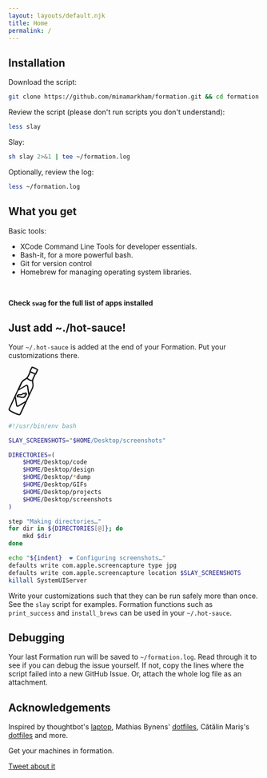 ```yaml
---
layout: layouts/default.njk
title: Home
permalink: /
---
```


## Installation
Download the script:
```bash
git clone https://github.com/minamarkham/formation.git && cd formation
```

Review the script (please don't run scripts you don't understand):
```bash
less slay
```

Slay:
```bash
sh slay 2>&1 | tee ~/formation.log
```

Optionally, review the log:
```bash
less ~/formation.log
```

## What you get
Basic tools:
- XCode Command Line Tools for developer essentials.
- Bash-it, for a more powerful bash.
- Git for version control
- Homebrew for managing operating system libraries.

<br>

**Check `swag` for the full list of apps installed**

## Just add ~./hot-sauce!
Your `~/.hot-sauce` is added at the end of your Formation. Put your customizations there.

<div class="hot-sauce">
    <svg width="60px" viewBox="0 0 88 143" version="1.1" xmlns="http://www.w3.org/2000/svg" xmlns:xlink="http://www.w3.org/1999/xlink"><g stroke="none" stroke-width="1" fill="none" fill-rule="evenodd"><g transform="translate(-404.000000, -1865.000000)" fill-rule="nonzero"><g transform="translate(451.611216, 1934.972295) rotate(25.000000) translate(-451.611216, -1934.972295) translate(431.611216, 1860.472295)"><path d="M14.3115471,42.9219564 C13.2069776,42.9219564 12.3115471,42.0265259 12.3115471,40.9219564 L12.3115471,5.89674264 C12.3115471,4.79217314 13.2069776,3.89674264 14.3115471,3.89674264 L24.7521637,3.89674264 C25.8567332,3.89674264 26.7521637,4.79217314 26.7521637,5.89674264 L26.7521637,40.9219564 C26.7521637,42.0265259 25.8567332,42.9219564 24.7521637,42.9219564 L28.6678083,42.9219564 C31.9815168,42.9219564 34.6678083,45.6082479 34.6678083,48.9219564 L34.6678083,140.770494 C34.6678083,144.084203 31.9815168,146.770494 28.6678083,146.770494 L8.66780835,146.770494 C5.35409985,146.770494 2.66780835,144.084203 2.66780835,140.770494 L2.66780835,48.9219564 C2.66780835,45.6082479 5.35409985,42.9219564 8.66780835,42.9219564 L14.3115471,42.9219564 Z" id="Combined-Shape" fill="#FFFFFF"></path><path d="M17.5894856,84.9556863 C17.415752,85.1294198 17.2420185,85.4768869 17.2420185,85.8243539 C16.373351,87.561689 15.5046834,89.1252906 11.5088127,90.5151587 C9.42401059,91.2100927 5.9493404,93.2948948 5.25440636,97.4644991 C5.08067285,99.0281006 5.77560689,100.591702 6.99174146,101.286636 C7.51294198,101.634103 8.20787602,101.807837 8.90281006,101.807837 C9.77147761,101.807837 10.6401452,101.46037 11.3350792,100.939169 C11.3350792,100.939169 13.0724143,99.7230347 16.373351,99.2018341 C18.6318866,98.8543671 26.2761611,97.6382326 29.2296307,92.7736943 C30.2720318,91.2100927 30.6194988,89.2990241 30.2720318,87.3879555 C30.2720318,87.0404885 30.2720318,86.8667549 30.2720318,86.5192879 C30.7932323,85.4768869 31.4881664,84.0870188 31.3144328,82.6971507 C31.1406993,81.1335491 30.4457653,79.743681 29.2296307,78.8750135 C28.5346967,78.353813 27.8397626,78.1800795 26.9710951,78.1800795 C26.9710951,78.1800795 26.9710951,78.1800795 26.7973616,78.1800795 C25.4074935,78.1800795 23.4964249,79.048747 22.6277573,81.1335491 C22.4540238,81.3072826 22.4540238,81.6547497 22.4540238,81.8284832 C20.3692217,81.8284832 18.6318866,83.0446177 17.5894856,84.9556863 Z M23.1489579,85.3031534 C23.4964249,85.3031534 23.8438919,85.3031534 23.8438919,85.3031534 C24.0176254,84.9556863 24.3650924,84.7819528 24.886293,84.7819528 C25.23376,84.7819528 25.581227,84.9556863 25.581227,84.9556863 C27.4922956,83.3920847 26.1024275,82.3496837 26.1024275,82.3496837 C26.2761611,81.6547497 26.7973616,81.6547497 26.7973616,81.6547497 C28.7084302,83.0446177 26.1024275,85.6506204 26.1024275,85.6506204 C26.7973616,86.6930214 26.2761611,87.214222 26.2761611,87.214222 C28.1872297,92.4262273 20.3692217,94.6847629 15.8521505,95.3796969 C11.3350792,95.9008975 8.90281006,97.8119661 8.90281006,97.8119661 C9.42401059,94.8584964 12.5512138,93.8160953 12.5512138,93.8160953 C18.6318866,91.7312932 19.6742877,88.60409 20.7166887,86.6930214 C21.5853563,85.4768869 22.6277573,85.3031534 23.1489579,85.3031534 Z" fill="#1A1A1A"></path><path d="M33.9204355,43.4333775 C31.1406993,39.9587073 29.7508313,35.789103 29.7508313,31.4457653 L29.7508313,19.1106861 C30.4457653,18.5894856 30.7932323,17.8945515 30.7932323,17.1996175 L30.7932323,3.99587073 C30.7932323,2.77973616 29.7508313,1.7373351 28.5346967,1.56360159 C27.8397626,1.38986808 23.4964249,0.69493404 19.8480212,0.69493404 C16.1996175,0.69493404 12.0300132,1.38986808 11.1613457,1.56360159 C9.94521112,1.7373351 8.90281006,2.77973616 8.90281006,3.99587073 L8.90281006,17.1996175 C8.90281006,18.068285 9.25027708,18.7632191 9.94521112,19.1106861 L9.94521112,31.4457653 C9.94521112,35.789103 8.38160953,39.9587073 5.77560689,43.4333775 C1.95346967,48.1241822 0.0424010594,54.0311216 0.0424010594,60.1117944 L0.0424010594,81.6547497 L0.0424010594,82.8708842 L0.0424010594,100.765436 L0.0424010594,101.98157 L0.0424010594,142.808945 C0.0424010594,144.893747 1.43226914,146.804816 3.34333775,147.326016 C5.25440636,147.847217 9.94521112,148.889618 19.8480212,148.889618 C29.7508313,148.889618 34.441636,147.847217 36.3527046,147.326016 C38.4375067,146.804816 39.6536413,144.893747 39.6536413,142.808945 L39.6536413,101.98157 L39.6536413,100.765436 L39.6536413,82.6971507 L39.6536413,81.4810161 L39.6536413,60.1117944 C39.6536413,54.0311216 37.5688392,48.1241822 33.9204355,43.4333775 Z M14.2885489,39.2637732 C14.1148154,39.0900397 14.2885489,39.0900397 14.2885489,39.2637732 C14.2885489,39.0900397 14.2885489,39.0900397 14.2885489,39.2637732 Z M26.7973616,37.3527046 C20.5429552,39.4375067 14.6360159,38.0476387 13.4198813,37.5264381 C13.2461478,37.5264381 13.2461478,37.3527046 13.0724143,37.3527046 C13.0724143,37.3527046 13.0724143,37.3527046 12.8986808,37.3527046 C13.4198813,35.441636 13.7673483,33.3568339 13.7673483,31.4457653 L13.7673483,19.6318866 L26.1024275,19.6318866 L26.1024275,31.4457653 C25.928694,33.5305674 26.2761611,35.441636 26.7973616,37.3527046 C26.7973616,37.3527046 26.7973616,37.3527046 26.7973616,37.3527046 Z M12.7249473,5.03827179 C14.2885489,4.86453828 17.2420185,4.34333775 19.8480212,4.34333775 C22.4540238,4.34333775 25.581227,4.86453828 26.9710951,5.03827179 L26.9710951,15.8097494 L12.5512138,15.8097494 L12.5512138,5.03827179 L12.7249473,5.03827179 Z M8.72907655,45.6919131 C9.94521112,44.1283115 10.9876122,42.5647099 11.6825462,40.8273748 C13.0724143,41.5223089 16.025884,42.2172429 19.6742877,42.2172429 C22.2802903,42.2172429 25.23376,41.8697759 28.0134962,41.0011083 C28.0134962,41.0011083 28.0134962,41.0011083 28.1872297,41.0011083 C28.8821637,42.7384434 29.9245648,44.302045 31.1406993,45.8656466 C34.441636,49.8615173 36.1789711,54.8997891 36.1789711,60.1117944 L36.1789711,76.0952773 L24.1913589,58.3744593 C23.3226914,56.9845912 21.7590898,56.2896572 20.1954882,56.2896572 C18.6318866,56.2896572 17.068285,57.1583248 16.1996175,58.3744593 L4.2120053,76.0952773 L4.2120053,60.1117944 C3.69080477,54.8997891 5.42813987,49.8615173 8.72907655,45.6919131 Z M36.0052376,100.765436 L20.8904222,123.003325 C20.7166887,123.350792 20.3692217,123.524526 19.8480212,123.524526 C19.3268207,123.524526 19.1530871,123.350792 18.8056201,123.003325 L3.69080477,100.765436 L3.69080477,82.6971507 L18.8056201,60.4592614 C18.9793536,60.1117944 19.3268207,59.9380609 19.8480212,59.9380609 C20.3692217,59.9380609 20.5429552,60.1117944 20.8904222,60.4592614 L36.0052376,82.6971507 L36.0052376,100.765436 Z M35.3103036,143.677613 C33.746702,144.198813 29.4033642,145.067481 19.8480212,145.067481 C10.2926781,145.067481 5.9493404,144.198813 4.38573881,143.677613 C4.03827179,143.503879 3.69080477,143.156412 3.69080477,142.808945 L3.69080477,107.367309 L15.8521505,125.088127 C16.720818,126.477995 18.2844196,127.172929 19.8480212,127.172929 C21.4116228,127.172929 22.9752244,126.304262 23.8438919,125.088127 L35.8315041,107.367309 L35.8315041,142.635212 C36.0052376,143.156412 35.6577706,143.503879 35.3103036,143.677613 Z" fill="#1A1A1A"></path></g></g></g></svg>

```bash
#!/usr/bin/env bash

SLAY_SCREENSHOTS="$HOME/Desktop/screenshots"

DIRECTORIES=(
    $HOME/Desktop/code
    $HOME/Desktop/design
    $HOME/Desktop/*dump
    $HOME/Desktop/GIFs
    $HOME/Desktop/projects
    $HOME/Desktop/screenshots
)

step "Making directories…"
for dir in ${DIRECTORIES[@]}; do
    mkd $dir
done

echo "${indent}  ︎︎❤︎ Configuring screenshots…"
defaults write com.apple.screencapture type jpg
defaults write com.apple.screencapture location $SLAY_SCREENSHOTS
killall SystemUIServer
```
</div>

Write your customizations such that they can be run safely more than once. See the `slay` script for examples. Formation functions such as `print_success` and `install_brews` can be used in your `~/.hot-sauce`.

## Debugging
Your last Formation run will be saved to `~/formation.log`. Read through it to see if you can debug the issue yourself. If not, copy the lines where the script failed into a new GitHub Issue. Or, attach the whole log file as an attachment.

## Acknowledgements
Inspired by thoughtbot's [laptop](https://github.com/thoughtbot/laptop/), Mathias Bynens' [dotfiles](https://github.com/mathiasbynens/dotfiles), Cătălin Mariș's [dotfiles](https://github.com/alrra/dotfiles) and more.

<p class="tagline">Get your machines in formation.</p>
<a href="https://twitter.com/intent/tweet?text=Get%20your%20laptop%20in%20Formation%20with%20this%20setup%20script%20from%20%40MinaMarkham!&url=http%3A%2F%2Fslay.sh&hashtags=BeyDay,BeyWeek&related=minamarkham%3AMina%20Markham" class="button">Tweet about it</a>
